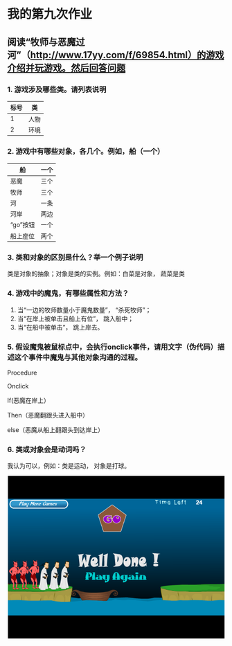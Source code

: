 # 我的第九次作业

## 阅读“牧师与恶魔过河”（http://www.17yy.com/f/69854.html）的游戏介绍并玩游戏。然后回答问题

### 1. 游戏涉及哪些类。请列表说明

| 标号 | 类 |
| - | - |
| 1 | 人物 |
| 2 | 环境 |

### 2. 游戏中有哪些对象，各几个。例如，船（一个）

| 船 | 一个 |
| - | - |
| 恶魔 | 三个 |
| 牧师 | 三个 |
| 河 | 一条 |
| 河岸 | 两边 |
| “go”按钮 | 一个 |
| 船上座位 | 两个 |

### 3. 类和对象的区别是什么？举一个例子说明

类是对象的抽象；对象是类的实例。例如：白菜是对象， 蔬菜是类

### 4. 游戏中的魔鬼，有哪些属性和方法？

1. 当“一边的牧师数量小于魔鬼数量”， “杀死牧师”；
2. 当“在岸上被单击且船上有位”， 跳入船中；
3. 当“在船中被单击”， 跳上岸去。

### 5. 假设魔鬼被鼠标点中，会执行onclick事件，请用文字（伪代码）描述这个事件中魔鬼与其他对象沟通的过程。

Procedure

Onclick

If(恶魔在岸上）

Then（恶魔翻跟头进入船中）

else（恶魔从船上翻跟头到达岸上）

### 6. 类或对象会是动词吗？

我认为可以，例如：类是运动， 对象是打球。

![](images\www.4399.com_flash_2590_3.htm.png)